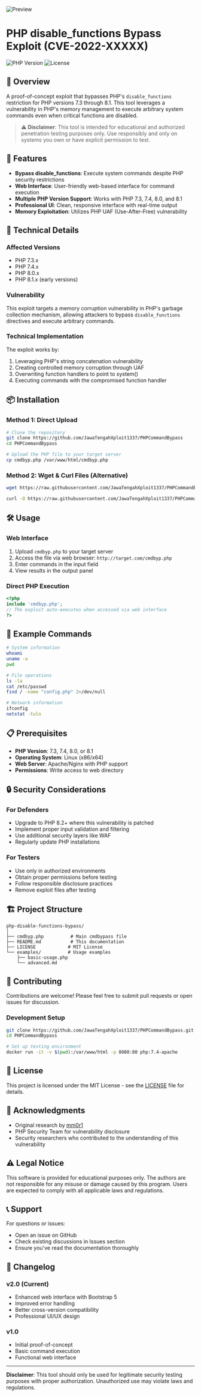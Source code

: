 ![Preview](CommandBypass.png)
# PHP disable_functions Bypass Exploit (CVE-2022-XXXXX)

![PHP Version](https://img.shields.io/badge/PHP-7.3%20%E2%80%93%208.1-777BB4?style=for-the-badge&logo=php)
![License](https://img.shields.io/badge/License-MIT-green?style=for-the-badge)

## 📖 Overview

A proof-of-concept exploit that bypasses PHP's `disable_functions` restriction for PHP versions 7.3 through 8.1. This tool leverages a vulnerability in PHP's memory management to execute arbitrary system commands even when critical functions are disabled.

> **⚠️ Disclaimer**: This tool is intended for educational and authorized penetration testing purposes only. Use responsibly and only on systems you own or have explicit permission to test.

## 🚀 Features

- **Bypass disable_functions**: Execute system commands despite PHP security restrictions
- **Web Interface**: User-friendly web-based interface for command execution
- **Multiple PHP Version Support**: Works with PHP 7.3, 7.4, 8.0, and 8.1
- **Professional UI**: Clean, responsive interface with real-time output
- **Memory Exploitation**: Utilizes PHP UAF (Use-After-Free) vulnerability

## 🔧 Technical Details

### Affected Versions
- PHP 7.3.x
- PHP 7.4.x  
- PHP 8.0.x
- PHP 8.1.x (early versions)

### Vulnerability
This exploit targets a memory corruption vulnerability in PHP's garbage collection mechanism, allowing attackers to bypass `disable_functions` directives and execute arbitrary commands.

### Technical Implementation
The exploit works by:
1. Leveraging PHP's string concatenation vulnerability
2. Creating controlled memory corruption through UAF
3. Overwriting function handlers to point to system()
4. Executing commands with the compromised function handler

## 📦 Installation

### Method 1: Direct Upload
```bash
# Clone the repository
git clone https://github.com/JawaTengahXploit1337/PHPCommandBypass
cd PHPCommandBypass

# Upload the PHP file to your target server
cp cmdbyp.php /var/www/html/cmdbyp.php
```

### Method 2: Wget & Curl Files (Alternative)
```bash
wget https://raw.githubusercontent.com/JawaTengahXploit1337/PHPCommandBypass/main/cmdbyp.php
```
```bash
curl -O https://raw.githubusercontent.com/JawaTengahXploit1337/PHPCommandBypass/main/cmdbyp.php
```

## 🛠 Usage

### Web Interface
1. Upload `cmdbyp.php` to your target server
2. Access the file via web browser: `http://target.com/cmdbyp.php`
3. Enter commands in the input field
4. View results in the output panel

### Direct PHP Execution
```php
<?php
include 'cmdbyp.php';
// The exploit auto-executes when accessed via web interface
?>
```

## 🎯 Example Commands

```bash
# System information
whoami
uname -a
pwd

# File operations
ls -la
cat /etc/passwd
find / -name "config.php" 2>/dev/null

# Network information
ifconfig
netstat -tuln
```

## 📋 Prerequisites

- **PHP Version**: 7.3, 7.4, 8.0, or 8.1
- **Operating System**: Linux (x86/x64)
- **Web Server**: Apache/Nginx with PHP support
- **Permissions**: Write access to web directory

## 🔒 Security Considerations

### For Defenders
- Upgrade to PHP 8.2+ where this vulnerability is patched
- Implement proper input validation and filtering
- Use additional security layers like WAF
- Regularly update PHP installations

### For Testers
- Use only in authorized environments
- Obtain proper permissions before testing
- Follow responsible disclosure practices
- Remove exploit files after testing

## 🏗 Project Structure

```
php-disable-functions-bypass/
│
├── cmdbyp.php          # Main cmdbypass file
├── README.md           # This documentation
├── LICENSE            # MIT License
└── examples/          # Usage examples
    ├── basic-usage.php
    └── advanced.md
```

## 🤝 Contributing

Contributions are welcome! Please feel free to submit pull requests or open issues for discussion.

### Development Setup
```bash
git clone https://github.com/JawaTengahXploit1337/PHPCommandBypass.git
cd PHPCommandBypass

# Set up testing environment
docker run -it -v $(pwd):/var/www/html -p 8080:80 php:7.4-apache
```

## 📜 License

This project is licensed under the MIT License - see the [LICENSE](LICENSE) file for details.

## 🙏 Acknowledgments

- Original research by [mm0r1](https://github.com/mm0r1)
- PHP Security Team for vulnerability disclosure
- Security researchers who contributed to the understanding of this vulnerability

## ⚠️ Legal Notice

This software is provided for educational purposes only. The authors are not responsible for any misuse or damage caused by this program. Users are expected to comply with all applicable laws and regulations.

## 📞 Support

For questions or issues:
- Open an issue on GitHub
- Check existing discussions in Issues section
- Ensure you've read the documentation thoroughly

## 🔄 Changelog

### v2.0 (Current)
- Enhanced web interface with Bootstrap 5
- Improved error handling
- Better cross-version compatibility
- Professional UI/UX design

### v1.0
- Initial proof-of-concept
- Basic command execution
- Functional web interface

---

**Disclaimer**: This tool should only be used for legitimate security testing purposes with proper authorization. Unauthorized use may violate laws and regulations.
